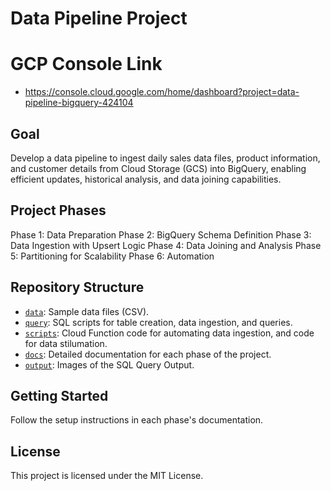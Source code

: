 # Data Pipeline Project

# GCP Console Link
- https://console.cloud.google.com/home/dashboard?project=data-pipeline-bigquery-424104

## Goal
Develop a data pipeline to ingest daily sales data files, product information, and customer details from Cloud Storage (GCS) into BigQuery, enabling efficient updates, historical analysis, and data joining capabilities.

## Project Phases
Phase 1: Data Preparation
Phase 2: BigQuery Schema Definition
Phase 3: Data Ingestion with Upsert Logic
Phase 4: Data Joining and Analysis
Phase 5: Partitioning for Scalability
Phase 6: Automation

## Repository Structure
- [`data`](data): Sample data files (CSV).
- [`query`](query): SQL scripts for table creation, data ingestion, and queries.
- [`scripts`](scripts): Cloud Function code for automating data ingestion, and code for data stilumation.
- [`docs`](docs): Detailed documentation for each phase of the project.
- [`output`](output): Images of the SQL Query Output.

## Getting Started
Follow the setup instructions in each phase's documentation.

## License
This project is licensed under the MIT License.
